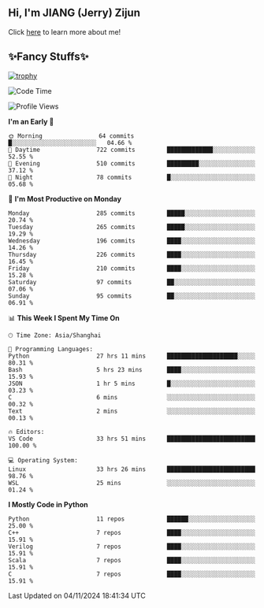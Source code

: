 ## Hi, I'm JIANG (Jerry) Zijun

Click [here](https://jzjerry.github.io/about/) to learn more about me!

## ✨Fancy Stuffs✨
[![trophy](https://github-profile-trophy.vercel.app/?username=jzjerry&theme=onedark)](https://github.com/ryo-ma/github-profile-trophy)
<!--START_SECTION:waka-->
![Code Time](http://img.shields.io/badge/Code%20Time-838%20hrs%2042%20mins-blue)

![Profile Views](http://img.shields.io/badge/Profile%20Views-0-blue)

**I'm an Early 🐤** 

```text
🌞 Morning                64 commits          █░░░░░░░░░░░░░░░░░░░░░░░░   04.66 % 
🌆 Daytime                722 commits         █████████████░░░░░░░░░░░░   52.55 % 
🌃 Evening                510 commits         █████████░░░░░░░░░░░░░░░░   37.12 % 
🌙 Night                  78 commits          █░░░░░░░░░░░░░░░░░░░░░░░░   05.68 % 
```
📅 **I'm Most Productive on Monday** 

```text
Monday                   285 commits         █████░░░░░░░░░░░░░░░░░░░░   20.74 % 
Tuesday                  265 commits         █████░░░░░░░░░░░░░░░░░░░░   19.29 % 
Wednesday                196 commits         ████░░░░░░░░░░░░░░░░░░░░░   14.26 % 
Thursday                 226 commits         ████░░░░░░░░░░░░░░░░░░░░░   16.45 % 
Friday                   210 commits         ████░░░░░░░░░░░░░░░░░░░░░   15.28 % 
Saturday                 97 commits          ██░░░░░░░░░░░░░░░░░░░░░░░   07.06 % 
Sunday                   95 commits          ██░░░░░░░░░░░░░░░░░░░░░░░   06.91 % 
```


📊 **This Week I Spent My Time On** 

```text
🕑︎ Time Zone: Asia/Shanghai

💬 Programming Languages: 
Python                   27 hrs 11 mins      ████████████████████░░░░░   80.31 % 
Bash                     5 hrs 23 mins       ████░░░░░░░░░░░░░░░░░░░░░   15.93 % 
JSON                     1 hr 5 mins         █░░░░░░░░░░░░░░░░░░░░░░░░   03.23 % 
C                        6 mins              ░░░░░░░░░░░░░░░░░░░░░░░░░   00.32 % 
Text                     2 mins              ░░░░░░░░░░░░░░░░░░░░░░░░░   00.13 % 

🔥 Editors: 
VS Code                  33 hrs 51 mins      █████████████████████████   100.00 % 

💻 Operating System: 
Linux                    33 hrs 26 mins      █████████████████████████   98.76 % 
WSL                      25 mins             ░░░░░░░░░░░░░░░░░░░░░░░░░   01.24 % 
```

**I Mostly Code in Python** 

```text
Python                   11 repos            ██████░░░░░░░░░░░░░░░░░░░   25.00 % 
C++                      7 repos             ████░░░░░░░░░░░░░░░░░░░░░   15.91 % 
Verilog                  7 repos             ████░░░░░░░░░░░░░░░░░░░░░   15.91 % 
Scala                    7 repos             ████░░░░░░░░░░░░░░░░░░░░░   15.91 % 
C                        7 repos             ████░░░░░░░░░░░░░░░░░░░░░   15.91 % 
```




 Last Updated on 04/11/2024 18:41:34 UTC
<!--END_SECTION:waka-->
